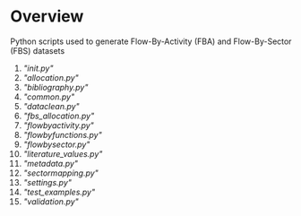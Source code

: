 # Overview
Python scripts used to generate Flow-By-Activity (FBA)
and Flow-By-Sector (FBS) datasets

1. _"_init_.py"_
2. _"allocation.py"_
3. _"bibliography.py"_
4. _"common.py"_
5. _"dataclean.py"_
6. _"fbs_allocation.py"_
7. _"flowbyactivity.py"_
8. _"flowbyfunctions.py"_
9. _"flowbysector.py"_
10. _"literature_values.py"_
11. _"metadata.py"_
12. _"sectormapping.py"_
13. _"settings.py"_
14. _"test_examples.py"_
15. _"validation.py"_
